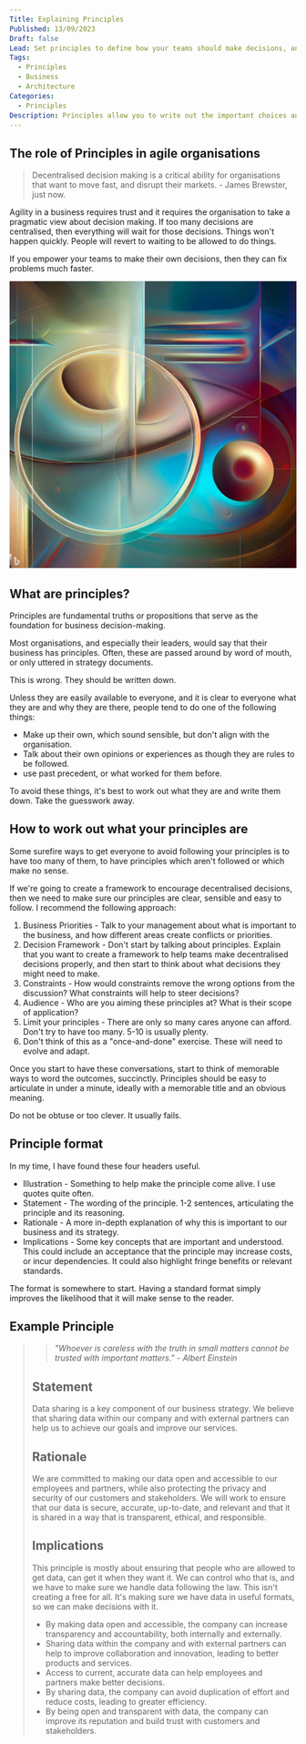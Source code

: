 ```yaml
---
Title: Explaining Principles
Published: 13/09/2023
Draft: false
Lead: Set principles to define how your teams should make decisions, and provide sensible constraints.
Tags:
  - Principles
  - Business
  - Architecture
Categories:
  - Principles
Description: Principles allow you to write out the important choices and decisions you want your business to make.
---
```


## The role of Principles in agile organisations

>Decentralised decision making is a critical ability for organisations that want to move fast, and disrupt their markets. - James Brewster, just now.

Agility in a business requires trust and it requires the organisation to take a pragmatic view about decision making. If too many decisions are centralised, then everything will wait for those decisions. Things won't happen quickly. People will revert to waiting to be allowed to do things.

If you empower your teams to make their own decisions, then they can fix problems much faster.

![Abstract Image, generated by DALL-E](../media/principles.jpg)

## What are principles?

Principles are fundamental truths or propositions that serve as the foundation for business decision-making.

Most organisations, and especially their leaders, would say that their business has principles. Often, these are passed around by word of mouth, or only uttered in strategy documents.

This is wrong. They should be written down.

Unless they are easily available to everyone, and it is clear to everyone what they are and why they are there, people tend to do one of the following things:

* Make up their own, which sound sensible, but don't align with the organisation.
* Talk about their own opinions or experiences as though they are rules to be followed.
* use past precedent, or what worked for them before.

To avoid these things, it's best to work out what they are and write them down. Take the guesswork away.

## How to work out what your principles are

Some surefire ways to get everyone to avoid following your principles is to have too many of them, to have principles which aren't followed or which make no sense.

If we're going to create a framework to encourage decentralised decisions, then we need to make sure our principles are clear, sensible and easy to follow. I recommend the following approach:

1. Business Priorities - Talk to your management about what is important to the business, and how different areas create conflicts or priorities.
2. Decision Framework - Don't start by talking about principles. Explain that you want to create a framework to help teams make decentralised decisions properly, and then start to think about what decisions they might need to make.
3. Constraints - How would constraints remove the wrong options from the discussion? What constraints will help to steer decisions?
4. Audience - Who are you aiming these principles at? What is their scope of application?
5. Limit your principles - There are only so many cares anyone can afford. Don't try to have too many. 5-10 is usually plenty.
6. Don't think of this as a "once-and-done" exercise. These will need to evolve and adapt.

Once you start to have these conversations, start to think of memorable ways to word the outcomes, succinctly. Principles should be easy to articulate in under a minute, ideally with a memorable title and an obvious meaning.

Do not be obtuse or too clever. It usually fails.

## Principle format

In my time, I have found these four headers useful.

* Illustration - Something to help make the principle come alive. I use quotes quite often.
* Statement - The wording of the principle. 1-2 sentences, articulating the principle and its reasoning.
* Rationale - A more in-depth explanation of why this is important to our business and its strategy.
* Implications - Some key concepts that are important and understood. This could include an acceptance that the principle may increase costs, or incur dependencies. It could also highlight fringe benefits or relevant standards.

The format is somewhere to start. Having a standard format simply improves the likelihood that it will make sense to the reader.

## Example Principle

>> *"Whoever is careless with the truth in small matters cannot be trusted with important matters." - Albert Einstein*
>
>## Statement
>
>Data sharing is a key component of our business strategy. We believe that sharing data within our company and with external partners can help us to achieve our goals and improve our services.
>
>## Rationale
>
>We are committed to making our data open and accessible to our employees and partners, while also protecting the privacy and security of our customers and stakeholders. We will work to ensure that our data is secure, accurate, up-to-date, and relevant and that it is shared in a way that is transparent, ethical, and responsible.
>
>## Implications
>
>This principle is mostly about ensuring that people who are allowed to get data, can get it when they want it. We can control who that is, and we have to make sure we handle data following the law. This isn't creating a free for all. It's making sure we have data in useful formats, so we can make decisions with it.
>
>* By making data open and accessible, the company can increase transparency and accountability, both internally and externally.
>* Sharing data within the company and with external partners can help to improve collaboration and innovation, leading to better products and services.
>* Access to current, accurate data can help employees and partners make better decisions.
>* By sharing data, the company can avoid duplication of effort and reduce costs, leading to greater efficiency.
>* By being open and transparent with data, the company can improve its reputation and build trust with customers and stakeholders.